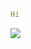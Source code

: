```yaml
Hi
```
  <img src="https://cdn.jsdelivr.net/gh/devicons/devicon@latest/icons/android/android-plain-wordmark.svg" />
          
          
